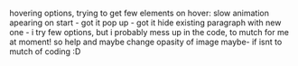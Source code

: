 hovering options, trying to get few elements on hover: slow animation apearing on start - got it
                                                       pop up - got it
                                                       hide existing paragraph with new one - i try few options, but i probably mess up in the code, to mutch for me at moment! so help
                                                       and maybe change opasity of image maybe- if isnt to mutch of coding :D